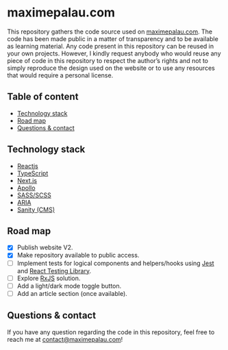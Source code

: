 # maximepalau.com

This repository gathers the code source used on [maximepalau.com](https://maximepalau.com). The code has been made public in a matter of transparency and to be available as learning material. Any code present in this repository can be reused in your own projects. However, I kindly request anybody who would reuse any piece of code in this repository to respect the author’s rights and not to simply reproduce the design used on the website or to use any resources that would require a personal license.

## Table of content
- [Technology stack](#technology-stack-)
- [Road map](#road-map-)
- [Questions & contact](#questions--contact-)

## Technology stack
- [Reactjs](https://reactjs.org/)
- [TypeScript](https://www.typescriptlang.org)
- [Next.js](https://nextjs.org)
- [Apollo](https://www.apollographql.com)
- [SASS/SCSS](https://sass-lang.com)
- [ARIA](https://www.w3.org/TR/html-aria/)
- [Sanity (CMS)](https://www.sanity.io)

## Road map
- [x] Publish website V2.
- [x] Make repository available to public access.
- [ ] Implement tests for logical components and helpers/hooks using [Jest](https://jestjs.io) and [React Testing Library](https://testing-library.com/docs/react-testing-library/intro/).
- [ ] Explore [RxJS](https://rxjs.dev) solution.
- [ ] Add a light/dark mode toggle button.
- [ ] Add an article section (once available).

## Questions & contact
If you have any question regarding the code in this repository, feel free to reach me at [contact@maximepalau.com](mailto:contact@maximepalau.com)!
